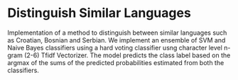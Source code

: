 # Distinguish Similar Languages

Implementation of a method to distinguish between similar languages such as Croatian, Bosnian and Serbian. 
We implement an ensemble of SVM and Naive Bayes classifiers using a hard voting classifier usng character level n-gram (2-6) Tfidf Vectorizer.
The model predicts the class label based on the argmax of the sums of the predicted probabilities estimated from both the classifiers.
